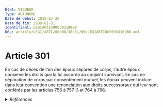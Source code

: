 ```yaml
---
État: VIGUEUR
Type: AUTONOME
Date de début: 2019-03-25
Date de fin: 2999-01-01
Identifiant: LEGIARTI000038310988
URL: article/LEGI/ARTI/00/00/38/31/09/LEGIARTI000038310988.xml
---
```


<h1>Article 301</h1>

En cas de décès de l'un des époux séparés de corps, l'autre époux conserve les
droits que la loi accorde au conjoint survivant. En cas de séparation de corps
par consentement mutuel, les époux peuvent inclure dans leur convention une
renonciation aux droits successoraux qui leur sont conférés par les articles 756
à 757-3 et 764 à 766.


<details>
  <summary><em>Références</em></summary>

  <h2>Articles faisant référence à l'article</h2>
  
  <ul>
    <li>
      <a href="https://legal.tricoteuses.fr//redirection/LEGIARTI000006431119?vers=git&vers=legifrance">Code civil - article 764 AUTONOME MODIFIE, en vigueur du 1972-08-01 au 2002-07-01</a> CITATION cible
    </li>
    <li>
      <a href="https://legal.tricoteuses.fr//redirection/LEGIARTI000006431084?vers=git&vers=legifrance">Code civil - article 756 AUTONOME MODIFIE, en vigueur du 1972-08-01 au 2002-07-01</a> CITATION cible
    </li>
    <li>
      <a href="https://legal.tricoteuses.fr//redirection/LEGIARTI000038262582?vers=git&vers=legifrance">LOI n° 2019-222 du 23 mars 2019 de programmation 2018-2022 et de réforme pour la justice - article 24 ENTIEREMENT_MODIF</a> MODIFIE source
    </li>
    <li>
      <a href="https://legal.tricoteuses.fr//redirection/LEGIARTI000006431120?vers=git&vers=legifrance">Code civil - article 764 AUTONOME VIGUEUR, en vigueur depuis le 2002-07-01</a> CITATION cible
    </li>
    <li>
      <a href="https://legal.tricoteuses.fr//redirection/LEGIARTI000006431085?vers=git&vers=legifrance">Code civil - article 756 AUTONOME VIGUEUR, en vigueur depuis le 2002-07-01</a> CITATION cible
    </li>
  </ul>
  
  <h2>Références faites par l'article</h2>
  
  <ul>
    <li>
      1928-03-30 CITATION cible <a href="https://legal.tricoteuses.fr//redirection/LEGIARTI000006879007?vers=git&vers=legifrance">Loi du 30 mars 1928 relative au statut du personnel navigant de l'aéronautique - article 2 septies AUTONOME VIGUEUR, en vigueur depuis le 2006-03-24</a>
    </li>
    <li>
      1930-08-24 CITATION cible <a href="https://legal.tricoteuses.fr//redirection/LEGIARTI000006451154?vers=git&vers=legifrance">Loi du 24 août 1930 relative à la saisie-arrêt et à la cession des appointements, traitements et soldes des fonctionnaires civils et militaires. - article 7 AUTONOME MODIFIE, en vigueur du 1930-08-26 au 2012-06-01</a>
    </li>
    <li>
      2019-03-23 MODIFIE cible <a href="https://legal.tricoteuses.fr//redirection/LEGIARTI000038262582?vers=git&vers=legifrance">LOI n° 2019-222 du 23 mars 2019 de programmation 2018-2022 et de réforme pour la justice - article 24 ENTIEREMENT_MODIF</a>
    </li>
    <li>
      2999-01-01 CITATION source <a href="https://legal.tricoteuses.fr//redirection/LEGIARTI000006431084?vers=git&vers=legifrance">Code civil - article 756 AUTONOME MODIFIE, en vigueur du 1972-08-01 au 2002-07-01</a>
    </li>
    <li>
      2999-01-01 CITATION source <a href="https://legal.tricoteuses.fr//redirection/LEGIARTI000006431119?vers=git&vers=legifrance">Code civil - article 764 AUTONOME MODIFIE, en vigueur du 1972-08-01 au 2002-07-01</a>
    </li>
    <li>
      CODIFICATION source Loi 1803-03-14
    </li>
  </ul>
</details>
